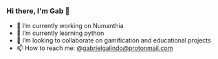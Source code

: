 ### Hi there, I'm Gab 👋



- 🔭 I’m currently working on Numanthia
- 🌱 I’m currently learning python
- 👯 I’m looking to collaborate on gamification and educational projects
- 📫 How to reach me: @gabrielgalindo@protonmail.com


